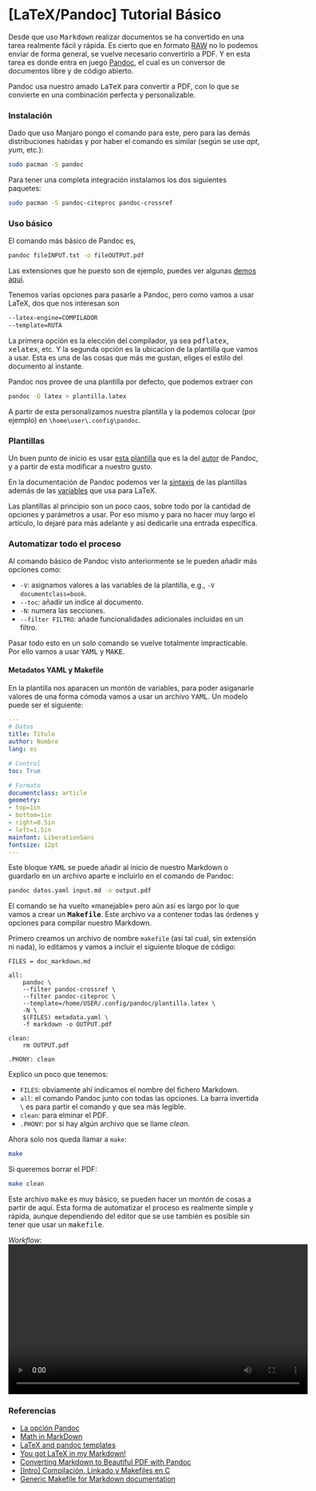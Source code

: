 # [LaTeX/Pandoc] Tutorial Básico



Desde que uso <tt>Markdown</tt> realizar documentos se ha convertido en una tarea realmente fácil y rápida. Es cierto que en formato [RAW](https://www.wikiwand.com/es/Raw_(formato)) no lo podemos enviar de forma general, se vuelve necesario convertirlo a PDF. Y en esta tarea es donde entra en juego [Pandoc](https://pandoc.org/), el cual es un conversor de documentos libre y de código abierto.

Pandoc usa nuestro amado <tt>LaTeX</tt> para convertir a PDF, con lo que se convierte en una combinación perfecta y personalizable.


### Instalación

Dado que uso Manjaro pongo el comando para este, pero para las demás distribuciones habidas y por haber el comando es similar (según se use *apt*, *yum*, etc.):
```bash
sudo pacman -S pandoc
```

Para tener una completa integración instalamos los dos siguientes paquetes:
```bash
sudo pacman -S pandoc-citeproc pandoc-crossref
```

### Uso básico

El comando más básico de Pandoc es,
```bash
pandoc fileINPUT.txt -o fileOUTPUT.pdf
```

Las extensiones que he puesto son de ejemplo, puedes ver algunas [demos  aquí](https://pandoc.org/demos.html).

Tenemos varias opciones para pasarle a Pandoc, pero como vamos a usar LaTeX, dos que nos interesan son
```bash
--latex-engine=COMPILADOR
--template=RUTA
```

La primera opción es la elección del compilador, ya sea <tt>pdflatex</tt>, <tt>xelatex</tt>, etc. Y la segunda opción es la ubicacion de la plantilla que vamos a usar. Esta es una de las cosas que más me gustan, eliges el estilo del documento al instante.

Pandoc nos provee de una plantilla por defecto, que podemos extraer con
```bash
pandoc -D latex > plantilla.latex
```

A partir de esta personalizamos nuestra plantilla y la podemos colocar (por ejemplo) en `\home\user\.config\pandoc`. 


### Plantillas

Un buen punto de inicio es usar [esta plantilla](https://github.com/jgm/pandoc-templates/blob/master/default.latex) que es la del [autor](https://github.com/jgm) de Pandoc, y a partir de esta modificar a nuestro gusto.

En la documentación de Pandoc podemos ver la [sintaxis](https://pandoc.org/MANUAL.html#template-syntax) de las plantillas además de las [variables](https://pandoc.org/MANUAL.html#variables-for-latex) que usa para LaTeX.

Las plantillas al principio son un poco caos, sobre todo por la cantidad de opciones y parámetros a usar. Por eso mismo y para no hacer muy largo el artículo, lo dejaré para más adelante y así dedicarle una entrada específica.


### Automatizar todo el proceso

Al comando básico de Pandoc visto anteriormente se le pueden añadir más opciones como:

+ `-V`: asignamos valores a las variables de la plantilla, e.g., `-V documentclass=book`.
+ `--toc`: añadir un indice al documento.
+ `-N`: numera las secciones.
+ `--filter FILTRO`: añade funcionalidades adicionales incluidas en un filtro.

Pasar todo esto en un solo comando se vuelve totalmente impracticable. Por ello vamos a usar <tt>YAML</tt> y <tt>MAKE</tt>.

#### Metadatos YAML y Makefile

En la plantilla nos aparacen un montón de variables, para poder asiganarle valores de una forma cómoda vamos a usar un archivo <tt>YAML</tt>. Un modelo puede ser el siguiente:
```yaml
---
# Datos
title: Título
author: Nombre
lang: es

# Control
toc: True

# Formato
documentclass: article
geometry:
- top=1in
- bottom=1in
- right=0.5in
- left=1.5in
mainfont: LiberationSans
fontsize: 12pt
---
```

Este bloque <tt>YAML</tt> se puede añadir al inicio de nuestro Markdown o guardarlo en un archivo aparte e incluirlo en el comando de Pandoc:
```bash
pandoc datos.yaml input.md -o output.pdf
```


El comando se ha vuelto &laquo;manejable&raquo; pero aún así es largo por lo que vamos a crear un **<tt>Makefile</tt>**. Este archivo va a contener todas las órdenes y opciones para compilar nuestro Markdown.

Primero creamos un archivo de nombre `makefile` (así tal cual, sin extensión ni nada), lo editamos y vamos a incluir el siguiente bloque de código:
```
FILES = doc_markdown.md

all:
	pandoc \
	--filter pandoc-crossref \
	--filter pandoc-citeproc \
	--template=/home/USER/.config/pandoc/plantilla.latex \
	-N \
	$(FILES) metadata.yaml \
	-f markdown -o OUTPUT.pdf

clean:
	rm OUTPUT.pdf

.PHONY: clean
```

Explico un poco que tenemos:
+ `FILES`: obviamente ahí indicamos el nombre del fichero Markdown.
+ `all`: el comando Pandoc junto con todas las opciones. La barra invertida `\` es para partir el comando y que sea más legible.
+ `clean`: para elminar el PDF.
+ `.PHONY`: por si hay algún archivo que se llame *clean*.

Ahora solo nos queda llamar a `make`:
```bash
make
```

Si queremos borrar el PDF:
```bash
make clean
```

Este archivo <tt>make</tt> es muy básico, se pueden hacer un montón de cosas a partir de aquí. Esta forma de automatizar el proceso es realmente simple y rápida, aunque dependiendo del editor que se use también es posible sin tener que usar un <tt>makefile</tt>.

*Workflow*:
<video controls width='600'>
	<source src='/img/latex-pandoc-workflow.webm' type="video/webm">
</video>

### Referencias

+ [La opción Pandoc](https://ondiz.github.io/cursoLatex/Contenido/15.Pandoc.html)
+ [Math in MarkDown](https://github.com/cben/mathdown/wiki/math-in-markdown)
+ [LaTeX and pandoc templates](https://tex.stackexchange.com/questions/296990/latex-and-pandoc-templates)
+ [You got LaTeX in my Markdown!](https://kesdev.com/you-got-latex-in-my-markdown/)
+ [Converting Markdown to Beautiful PDF with Pandoc](https://jdhao.github.io/2019/05/30/markdown2pdf_pandoc/)
+ [[Intro] Compilación, Linkado y Makefiles en C](https://pfctelepathy.wordpress.com/2015/05/11/intro-compilacion-linkado-y-makefiles-en-c/)
+ [Generic Makefile for Markdown documentation ](https://gist.github.com/ekaitz-zarraga/f90f4c9c46a394e2048a#file-makefile)


